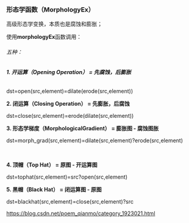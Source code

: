 ### **形态学函数（MorphologyEx）**

高级形态学变换，本质也是腐蚀和膨胀；

使用**morphologyEx**函数调用：

###### 五种：

###### **1. 开运算（Opening Operation） = 先腐蚀，后膨胀**

dst=open(src,element)=dilate(erode(src,element))



**2. 闭运算（Closing Operation） = 先膨胀，后腐蚀**

dst=close(src,element)=erode(dilate(src,element))



**3. 形态学梯度（MorphologicalGradient） = 膨胀图 - 腐蚀图胀**

dst=morph_grad(src,element)=dilate(src,element)?erode(src,element)

​	

**4. 顶帽（Top Hat） = 原图 - 开运算图**

dst=tophat(src,element)=src?open(src,element)



**5. 黑帽（Black Hat） = 闭运算图 - 原图**

dst=blackhat(src,element)=close(src,element)?src

https://blog.csdn.net/poem_qianmo/category_1923021.html

